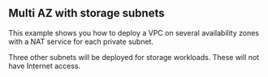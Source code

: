 ## Multi AZ with storage subnets

This example shows you how to deploy a VPC on several availability zones with a NAT service for each private subnet.

Three other subnets will be deployed for storage workloads. These will not have Internet access.